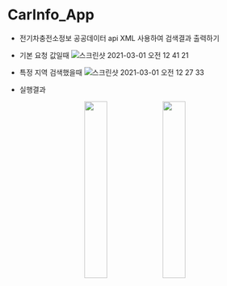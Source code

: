 # CarInfo_App
* 전기차충전소정보 공공데이터 api XML 사용하여 검색결과 출력하기

* 기본 요청 값일때
![스크린샷 2021-03-01 오전 12 41 21](https://user-images.githubusercontent.com/73155839/109424481-1768f600-7a27-11eb-8e7e-5abbddf447a7.png)

* 특정 지역 검색했을때
![스크린샷 2021-03-01 오전 12 27 33](https://user-images.githubusercontent.com/73155839/109424484-1afc7d00-7a27-11eb-9bcf-fbe7d8829045.png)

* 실행결과

<p align="center">
<img src="https://user-images.githubusercontent.com/73155839/109802671-7450f000-7c63-11eb-96cc-e245426b46db.png" width="30%" height="30%">
<img src="https://user-images.githubusercontent.com/73155839/109802677-774be080-7c63-11eb-8b72-adc7e09d97f2.png" width="30%" height="30%">
</p>
